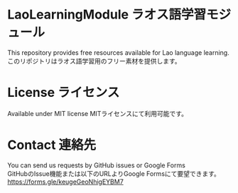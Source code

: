 # LaoLearningModule ラオス語学習モジュール
This repository provides free resources available for Lao language learning. 
このリポジトリはラオス語学習用のフリー素材を提供します。

# License ライセンス
Available under MIT license
MITライセンスにて利用可能です。

# Contact 連絡先
You can send us requests by GitHub issues or Google Forms  
GitHubのIssue機能または以下のURLよりGoogle Formsにて要望できます。
https://forms.gle/keugeGeoNhigEYBM7

